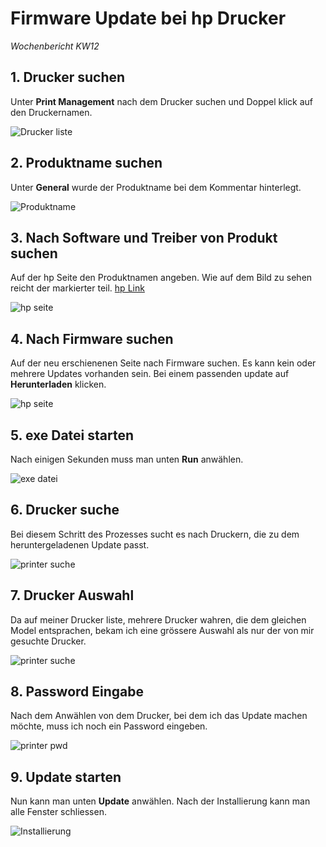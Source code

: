 # Firmware Update bei hp Drucker

*Wochenbericht KW12*

## 1. Drucker suchen

Unter **Print Management** nach dem Drucker suchen und Doppel klick auf den Druckernamen.

![Drucker liste](../img/w/w12/1.png)

## 2. Produktname suchen

Unter **General** wurde der Produktname bei dem Kommentar hinterlegt.

![Produktname](../img/w/w12/2.png)

## 3. Nach Software und Treiber von Produkt suchen

Auf der hp Seite den Produktnamen angeben. Wie auf dem Bild zu sehen reicht der markierter teil. [hp Link](https://support.hp.com/ch-de/drivers/printers)

![hp seite](../img/w/w12/6.png)

## 4. Nach Firmware suchen

Auf der neu erschienenen Seite nach Firmware suchen. Es kann kein oder mehrere Updates vorhanden sein. Bei einem passenden update auf **Herunterladen** klicken.

![hp seite](../img/w/w12/8.png)

## 5. exe Datei starten

Nach einigen Sekunden muss man unten **Run** anwählen.

![exe datei](../img/w/w12/9.png)

## 6. Drucker suche

Bei diesem Schritt des Prozesses sucht es nach Druckern, die zu dem heruntergeladenen Update passt.

![printer suche](../img/w/w12/10.png)

## 7. Drucker Auswahl

Da auf meiner Drucker liste, mehrere Drucker wahren, die dem gleichen Model entsprachen, bekam ich eine grössere Auswahl als nur der von mir gesuchte Drucker. 

![printer suche](../img/w/w12/11.png)

## 8. Password Eingabe

Nach dem Anwählen von dem Drucker, bei dem ich das Update machen möchte, muss ich noch ein Password eingeben.

![printer pwd](../img/w/w12/12.png)

## 9. Update starten

Nun kann man unten **Update** anwählen. Nach der Installierung kann man alle Fenster schliessen.

![Installierung](../img/w/w12/13.png)
